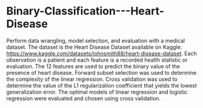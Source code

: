 # Binary-Classification---Heart-Disease
Perform data wrangling, model selection, and evaluation with a medical dataset. The dataset is the Heart Disease Dataset available on Kaggle: https://www.kaggle.com/datasets/johnsmith88/heart-disease-dataset. Each observation is a patient and each feature is a recorded health statistic or evaluation. The 12 features are used to predict the binary value of the presence of heart disease. Forward subset selection was used to determine the complexity of the linear regression. Cross validation was used to determine the value of the L1 regularization coefficient that yields the lowest generalization error. The optimal models of linear regression and logistic regression were evaluated and chosen using cross validation.
